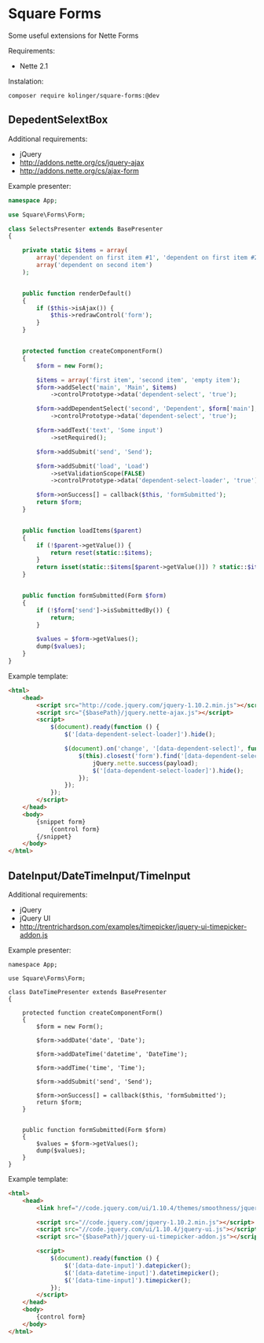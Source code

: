 Square Forms
============

Some useful extensions for Nette Forms

Requirements:
- Nette 2.1

Instalation:
```
composer require kolinger/square-forms:@dev
```

DepedentSelextBox
-----------------

Additional requirements:
- jQuery
- http://addons.nette.org/cs/jquery-ajax
- http://addons.nette.org/cs/ajax-form

Example presenter:
```php
namespace App;

use Square\Forms\Form;

class SelectsPresenter extends BasePresenter
{

    private static $items = array(
		array('dependent on first item #1', 'dependent on first item #2'),
		array('dependent on second item')
	);


	public function renderDefault()
	{
		if ($this->isAjax()) {
			$this->redrawControl('form');
		}
	}


	protected function createComponentForm()
	{
		$form = new Form();

		$items = array('first item', 'second item', 'empty item');
		$form->addSelect('main', 'Main', $items)
			->controlPrototype->data('dependent-select', 'true');

		$form->addDependentSelect('second', 'Dependent', $form['main'], callback($this, 'loadItems'))
			->controlPrototype->data('dependent-select', 'true');

		$form->addText('text', 'Some input')
			->setRequired();

		$form->addSubmit('send', 'Send');

		$form->addSubmit('load', 'Load')
			->setValidationScope(FALSE)
			->controlPrototype->data('dependent-select-loader', 'true');

		$form->onSuccess[] = callback($this, 'formSubmitted');
		return $form;
	}


	public function loadItems($parent)
	{
		if (!$parent->getValue()) {
			return reset(static::$items);
		}
		return isset(static::$items[$parent->getValue()]) ? static::$items[$parent->getValue()] : array();
	}


	public function formSubmitted(Form $form)
	{
		if (!$form['send']->isSubmittedBy()) {
			return;
		}

		$values = $form->getValues();
		dump($values);
	}
}

```

Example template:
```html
<html>
    <head>
		<script src="http://code.jquery.com/jquery-1.10.2.min.js"></script>
		<script src="{$basePath}/jquery.nette-ajax.js"></script>
		<script>
			$(document).ready(function () {
				$('[data-dependent-select-loader]').hide();

				$(document).on('change', '[data-dependent-select]', function () {
					$(this).closest('form').find('[data-dependent-select-loader]').ajaxSubmit(function (payload) {
						jQuery.nette.success(payload);
						$('[data-dependent-select-loader]').hide();
					});
				});
			});
		</script>
	</head>
	<body>
		{snippet form}
			{control form}
		{/snippet}
	</body>
</html>
```

DateInput/DateTimeInput/TimeInput
---------------------------------

Additional requirements:
- jQuery
- jQuery UI
- http://trentrichardson.com/examples/timepicker/jquery-ui-timepicker-addon.js

Example presenter:
```
namespace App;

use Square\Forms\Form;

class DateTimePresenter extends BasePresenter
{

    protected function createComponentForm()
	{
		$form = new Form();

		$form->addDate('date', 'Date');

		$form->addDateTime('datetime', 'DateTime');

		$form->addTime('time', 'Time');

		$form->addSubmit('send', 'Send');

		$form->onSuccess[] = callback($this, 'formSubmitted');
		return $form;
	}


	public function formSubmitted(Form $form)
	{
		$values = $form->getValues();
		dump($values);
	}
}
```

Example template:
```html
<html>
    <head>
		<link href="//code.jquery.com/ui/1.10.4/themes/smoothness/jquery-ui.css" rel="stylesheet">

		<script src="//code.jquery.com/jquery-1.10.2.min.js"></script>
		<script src="//code.jquery.com/ui/1.10.4/jquery-ui.js"></script>
		<script src="{$basePath}/jquery-ui-timepicker-addon.js"></script>

		<script>
			$(document).ready(function () {
				$('[data-date-input]').datepicker();
				$('[data-datetime-input]').datetimepicker();
				$('[data-time-input]').timepicker();
			});
		</script>
	</head>
	<body>
		{control form}
	</body>
</html>
```